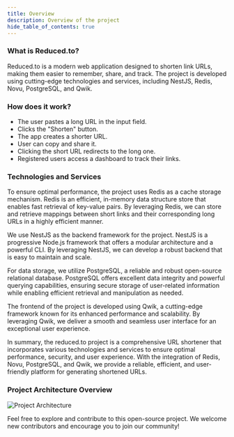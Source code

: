 ```yaml
---
title: Overview
description: Overview of the project
hide_table_of_contents: true
---
```


### What is Reduced.to?

Reduced.to is a modern web application designed to shorten link URLs, making them easier to remember, share, and track. The project is developed using cutting-edge technologies and services, including NestJS, Redis, Novu, PostgreSQL, and Qwik.

### How does it work?

- The user pastes a long URL in the input field.
- Clicks the "Shorten" button.
- The app creates a shorter URL.
- User can copy and share it.
- Clicking the short URL redirects to the long one.
- Registered users access a dashboard to track their links.

### Technologies and Services

To ensure optimal performance, the project uses Redis as a cache storage mechanism. Redis is an efficient, in-memory data structure store that enables fast retrieval of key-value pairs. By leveraging Redis, we can store and retrieve mappings between short links and their corresponding long URLs in a highly efficient manner.

We use NestJS as the backend framework for the project. NestJS is a progressive Node.js framework that offers a modular architecture and a powerful CLI. By leveraging NestJS, we can develop a robust backend that is easy to maintain and scale.

For data storage, we utilize PostgreSQL, a reliable and robust open-source relational database. PostgreSQL offers excellent data integrity and powerful querying capabilities, ensuring secure storage of user-related information while enabling efficient retrieval and manipulation as needed.

The frontend of the project is developed using Qwik, a cutting-edge framework known for its enhanced performance and scalability. By leveraging Qwik, we deliver a smooth and seamless user interface for an exceptional user experience.

In summary, the reduced.to project is a comprehensive URL shortener that incorporates various technologies and services to ensure optimal performance, security, and user experience. With the integration of Redis, Novu, PostgreSQL, and Qwik, we provide a reliable, efficient, and user-friendly platform for generating shortened URLs.

### Project Architecture Overview

![Project Architecture](/images/architecture.png)

Feel free to explore and contribute to this open-source project. We welcome new contributors and encourage you to join our community!
